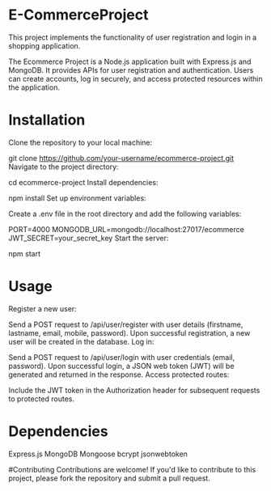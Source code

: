 # E-CommerceProject

This project implements the functionality of user registration and login in a shopping application.

The Ecommerce Project is a Node.js application built with Express.js and MongoDB. It provides APIs for user registration and authentication. Users can create accounts, log in securely, and access protected resources within the application.

# Installation
Clone the repository to your local machine:


git clone https://github.com/your-username/ecommerce-project.git
Navigate to the project directory:

cd ecommerce-project
Install dependencies:


npm install
Set up environment variables:

Create a .env file in the root directory and add the following variables:

PORT=4000
MONGODB_URL=mongodb://localhost:27017/ecommerce
JWT_SECRET=your_secret_key
Start the server:

npm start

# Usage
Register a new user:

Send a POST request to /api/user/register with user details (firstname, lastname, email, mobile, password).
Upon successful registration, a new user will be created in the database.
Log in:

Send a POST request to /api/user/login with user credentials (email, password).
Upon successful login, a JSON web token (JWT) will be generated and returned in the response.
Access protected routes:

Include the JWT token in the Authorization header for subsequent requests to protected routes.

# Dependencies

Express.js
MongoDB
Mongoose
bcrypt
jsonwebtoken

#Contributing
Contributions are welcome! If you'd like to contribute to this project, please fork the repository and submit a pull request.

